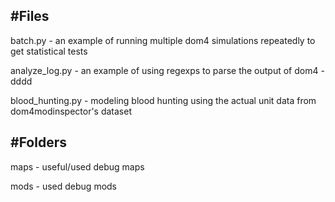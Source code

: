 #Files
---
batch.py - an example of running multiple dom4 simulations repeatedly to get statistical tests

analyze\_log.py - an example of using regexps to parse the output of dom4 -dddd

blood\_hunting.py - modeling blood hunting using the actual unit data from dom4modinspector's dataset

#Folders
---
maps - useful/used debug maps

mods - used debug mods
